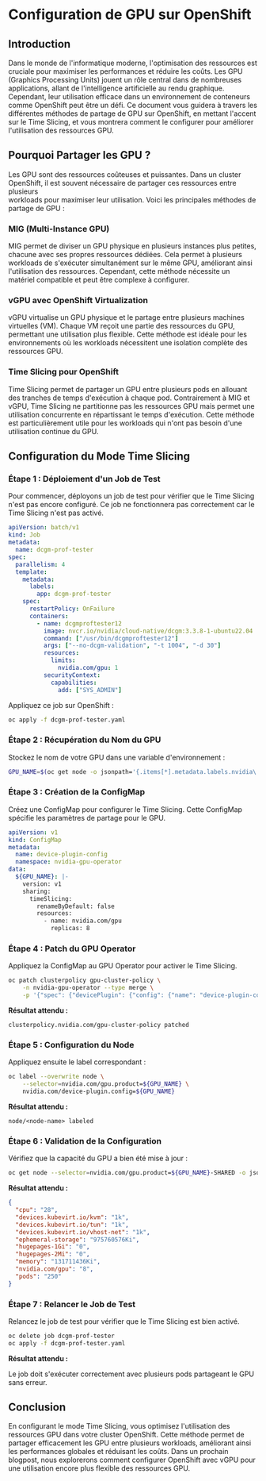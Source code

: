 # Configuration de GPU sur OpenShift

## Introduction

Dans le monde de l'informatique moderne, l'optimisation des ressources est cruciale pour maximiser les performances et réduire les coûts. Les GPU (Graphics Processing Units) jouent un rôle central dans de nombreuses applications, allant de l'intelligence artificielle au rendu graphique. Cependant, leur utilisation efficace dans un environnement de conteneurs comme OpenShift peut être un défi. Ce document vous guidera à travers les différentes méthodes de partage de GPU sur OpenShift, en mettant l'accent sur le Time Slicing, et vous montrera comment le configurer pour améliorer l'utilisation des ressources GPU.


## Pourquoi Partager les GPU ?

Les GPU sont des ressources coûteuses et puissantes. Dans un cluster OpenShift, il est souvent nécessaire de partager ces ressources entre plusieurs \
workloads pour maximiser leur utilisation. Voici les principales méthodes de partage de GPU :

### MIG (Multi-Instance GPU)

MIG permet de diviser un GPU physique en plusieurs instances plus petites, chacune avec ses propres ressources dédiées. Cela permet à plusieurs workloads de s'exécuter simultanément sur le même GPU, améliorant ainsi l'utilisation des ressources. Cependant, cette méthode nécessite un matériel compatible et peut être complexe à configurer.

### vGPU avec OpenShift Virtualization

vGPU virtualise un GPU physique et le partage entre plusieurs machines virtuelles (VM). Chaque VM reçoit une partie des ressources du GPU, permettant une utilisation plus flexible. Cette méthode est idéale pour les environnements où les workloads nécessitent une isolation complète des ressources GPU.

### Time Slicing pour OpenShift

Time Slicing permet de partager un GPU entre plusieurs pods en allouant des tranches de temps d'exécution à chaque pod. Contrairement à MIG et vGPU, Time Slicing ne partitionne pas les ressources GPU mais permet une utilisation concurrente en répartissant le temps d'exécution. Cette méthode est particulièrement utile pour les workloads qui n'ont pas besoin d'une utilisation continue du GPU.

## Configuration du Mode Time Slicing

### Étape 1 : Déploiement d'un Job de Test

Pour commencer, déployons un job de test pour vérifier que le Time Slicing n'est pas encore configuré. Ce job ne fonctionnera pas correctement car le Time Slicing n'est pas activé.

```yaml
apiVersion: batch/v1
kind: Job
metadata:
  name: dcgm-prof-tester
spec:
  parallelism: 4
  template:
    metadata:
      labels:
        app: dcgm-prof-tester
    spec:
      restartPolicy: OnFailure
      containers:
        - name: dcgmproftester12
          image: nvcr.io/nvidia/cloud-native/dcgm:3.3.8-1-ubuntu22.04
          command: ["/usr/bin/dcgmproftester12"]
          args: ["--no-dcgm-validation", "-t 1004", "-d 30"]
          resources:
            limits:
              nvidia.com/gpu: 1
          securityContext:
            capabilities:
              add: ["SYS_ADMIN"]
```

Appliquez ce job sur OpenShift :

```sh
oc apply -f dcgm-prof-tester.yaml
```

### Étape 2 : Récupération du Nom du GPU

Stockez le nom de votre GPU dans une variable d'environnement :

```sh
GPU_NAME=$(oc get node -o jsonpath='{.items[*].metadata.labels.nvidia\.com/gpu\.product}')
```

### Étape 3 : Création de la ConfigMap

Créez une ConfigMap pour configurer le Time Slicing. Cette ConfigMap spécifie les paramètres de partage pour le GPU.

```yaml
apiVersion: v1
kind: ConfigMap
metadata:
  name: device-plugin-config
  namespace: nvidia-gpu-operator
data:
  ${GPU_NAME}: |-
    version: v1
    sharing:
      timeSlicing:
        renameByDefault: false
        resources:
          - name: nvidia.com/gpu
            replicas: 8
```

### Étape 4 : Patch du GPU Operator

Appliquez la ConfigMap au GPU Operator pour activer le Time Slicing.

```sh
oc patch clusterpolicy gpu-cluster-policy \
    -n nvidia-gpu-operator --type merge \
    -p '{"spec": {"devicePlugin": {"config": {"name": "device-plugin-config"}}}}'
```

**Résultat attendu :**

```
clusterpolicy.nvidia.com/gpu-cluster-policy patched
```

### Étape 5 : Configuration du Node

Appliquez ensuite le label correspondant :

```sh
oc label --overwrite node \
    --selector=nvidia.com/gpu.product=${GPU_NAME} \
    nvidia.com/device-plugin.config=${GPU_NAME}
```

**Résultat attendu :**

```
node/<node-name> labeled
```

### Étape 6 : Validation de la Configuration

Vérifiez que la capacité du GPU a bien été mise à jour :

```sh
oc get node --selector=nvidia.com/gpu.product=${GPU_NAME}-SHARED -o json | jq '.items[0].status.capacity'
```

**Résultat attendu :**

```json
{
  "cpu": "28",
  "devices.kubevirt.io/kvm": "1k",
  "devices.kubevirt.io/tun": "1k",
  "devices.kubevirt.io/vhost-net": "1k",
  "ephemeral-storage": "975760576Ki",
  "hugepages-1Gi": "0",
  "hugepages-2Mi": "0",
  "memory": "131711436Ki",
  "nvidia.com/gpu": "8",
  "pods": "250"
}
```

### Étape 7 : Relancer le Job de Test

Relancez le job de test pour vérifier que le Time Slicing est bien activé.

```sh
oc delete job dcgm-prof-tester
oc apply -f dcgm-prof-tester.yaml
```

**Résultat attendu :**

Le job doit s'exécuter correctement avec plusieurs pods partageant le GPU sans erreur.

## Conclusion

En configurant le mode Time Slicing, vous optimisez l'utilisation des ressources GPU dans votre cluster OpenShift. Cette méthode permet de partager efficacement les GPU entre plusieurs workloads, améliorant ainsi les performances globales et réduisant les coûts. Dans un prochain blogpost, nous explorerons comment configurer OpenShift avec vGPU pour une utilisation encore plus flexible des ressources GPU.

